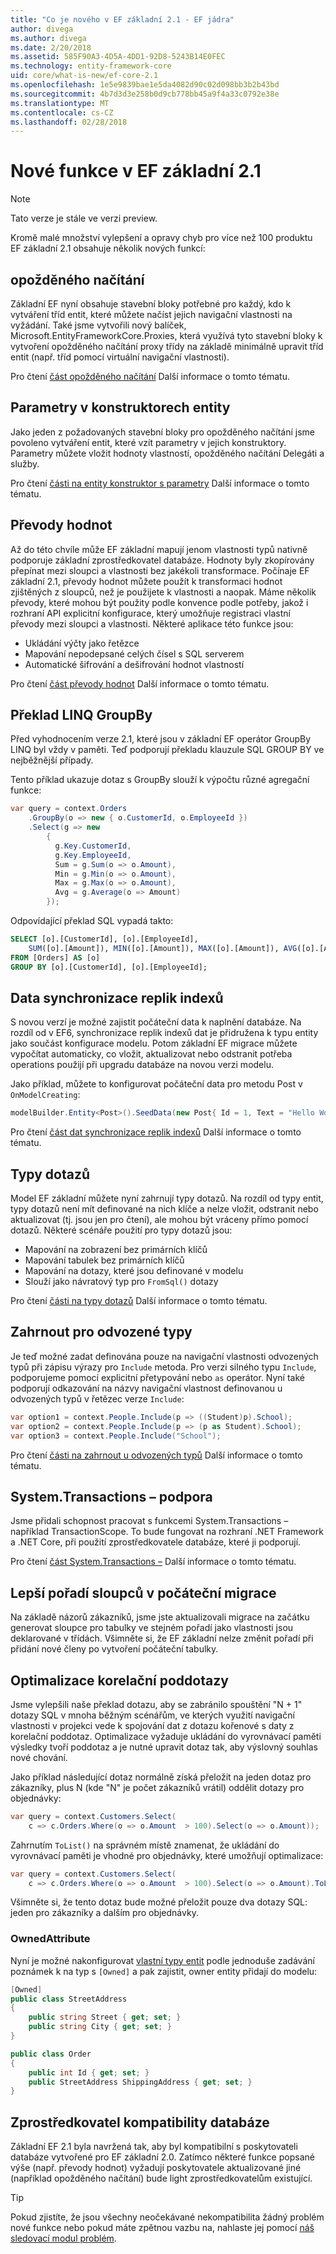 ```yaml
---
title: "Co je nového v EF základní 2.1 - EF jádra"
author: divega
ms.author: divega
ms.date: 2/20/2018
ms.assetid: 585F90A3-4D5A-4DD1-92D8-5243B14E0FEC
ms.technology: entity-framework-core
uid: core/what-is-new/ef-core-2.1
ms.openlocfilehash: 1e5e9839bae1e5da4082d90c02d098bb3b2b43bd
ms.sourcegitcommit: 4b7d3d3e258b0d9cb778bb45a9f4a33c0792e38e
ms.translationtype: MT
ms.contentlocale: cs-CZ
ms.lasthandoff: 02/28/2018
---
```

# <a name="new-features-in-ef-core-21"></a>Nové funkce v EF základní 2.1
> [!NOTE]  
> Tato verze je stále ve verzi preview.

Kromě malé množství vylepšení a opravy chyb pro více než 100 produktu EF základní 2.1 obsahuje několik nových funkcí:

## <a name="lazy-loading"></a>opožděného načítání
Základní EF nyní obsahuje stavební bloky potřebné pro každý, kdo k vytváření tříd entit, které můžete načíst jejich navigační vlastnosti na vyžádání. Také jsme vytvořili nový balíček, Microsoft.EntityFrameworkCore.Proxies, která využívá tyto stavební bloky k vytvoření opožděného načítání proxy třídy na základě minimálně upravit tříd entit (např. tříd pomocí virtuální navigační vlastnosti).

Pro čtení [část opožděného načítání](xref:core/querying/related-data#lazy-loading) Další informace o tomto tématu.

## <a name="parameters-in-entity-constructors"></a>Parametry v konstruktorech entity
Jako jeden z požadovaných stavební bloky pro opožděného načítání jsme povoleno vytváření entit, které vzít parametry v jejich konstruktory. Parametry můžete vložit hodnoty vlastností, opožděného načítání Delegáti a služby.

Pro čtení [části na entity konstruktor s parametry](xref:core/modeling/constructors) Další informace o tomto tématu.

## <a name="value-conversions"></a>Převody hodnot
Až do této chvíle může EF základní mapují jenom vlastnosti typů nativně podporuje základní zprostředkovatel databáze. Hodnoty byly zkopírovány přepínat mezi sloupci a vlastnosti bez jakékoli transformace. Počínaje EF základní 2.1, převody hodnot můžete použít k transformaci hodnot zjištěných z sloupců, než je použijete k vlastnosti a naopak. Máme několik převody, které mohou být použity podle konvence podle potřeby, jakož i rozhraní API explicitní konfigurace, který umožňuje registraci vlastní převody mezi sloupci a vlastnosti. Některé aplikace této funkce jsou:

- Ukládání výčty jako řetězce
- Mapování nepodepsané celých čísel s SQL serverem
- Automatické šifrování a dešifrování hodnot vlastností

Pro čtení [část převody hodnot](xref:core/modeling/value-conversions) Další informace o tomto tématu.  

## <a name="linq-groupby-translation"></a>Překlad LINQ GroupBy
Před vyhodnocením verze 2.1, které jsou v základní EF operátor GroupBy LINQ byl vždy v paměti. Teď podporují překladu klauzule SQL GROUP BY ve nejběžnější případy.

Tento příklad ukazuje dotaz s GroupBy slouží k výpočtu různé agregační funkce:

``` csharp
var query = context.Orders
    .GroupBy(o => new { o.CustomerId, o.EmployeeId })
    .Select(g => new
        {
          g.Key.CustomerId,
          g.Key.EmployeeId,
          Sum = g.Sum(o => o.Amount),
          Min = g.Min(o => o.Amount),
          Max = g.Max(o => o.Amount),
          Avg = g.Average(o => Amount)
        });
```

Odpovídající překlad SQL vypadá takto:

``` SQL
SELECT [o].[CustomerId], [o].[EmployeeId],
    SUM([o].[Amount]), MIN([o].[Amount]), MAX([o].[Amount]), AVG([o].[Amount])
FROM [Orders] AS [o]
GROUP BY [o].[CustomerId], [o].[EmployeeId];
```

## <a name="data-seeding"></a>Data synchronizace replik indexů
S novou verzí je možné zajistit počáteční data k naplnění databáze. Na rozdíl od v EF6, synchronizace replik indexů dat je přidružena k typu entity jako součást konfigurace modelu. Potom základní EF migrace můžete vypočítat automaticky, co vložit, aktualizovat nebo odstranit potřeba operations použijí při upgradu databáze na novou verzi modelu.

Jako příklad, můžete to konfigurovat počáteční data pro metodu Post v `OnModelCreating`:

``` csharp
modelBuilder.Entity<Post>().SeedData(new Post{ Id = 1, Text = "Hello World!" });
```

Pro čtení [část dat synchronizace replik indexů](xref:core/modeling/data-seeding) Další informace o tomto tématu.  

## <a name="query-types"></a>Typy dotazů
Model EF základní můžete nyní zahrnují typy dotazů. Na rozdíl od typy entit, typy dotazů není mít definované na nich klíče a nelze vložit, odstranit nebo aktualizovat (tj. jsou jen pro čtení), ale mohou být vráceny přímo pomocí dotazů. Některé scénáře použití pro typy dotazů jsou:

- Mapování na zobrazení bez primárních klíčů
- Mapování tabulek bez primárních klíčů
- Mapování na dotazy, které jsou definované v modelu
- Slouží jako návratový typ pro `FromSql()` dotazy

Pro čtení [části na typy dotazů](xref:core/modeling/query-types) Další informace o tomto tématu.

## <a name="include-for-derived-types"></a>Zahrnout pro odvozené typy
Je teď možné zadat definována pouze na navigační vlastnosti odvozených typů při zápisu výrazy pro `Include` metoda. Pro verzi silného typu `Include`, podporujeme pomocí explicitní přetypování nebo `as` operátor. Nyní také podporují odkazování na názvy navigační vlastnost definovanou u odvozených typů v řetězec verze `Include`:

``` csharp
var option1 = context.People.Include(p => ((Student)p).School);
var option2 = context.People.Include(p => (p as Student).School);
var option3 = context.People.Include("School");
```

Pro čtení [části na zahrnout u odvozených typů](xref:core/querying/related-data#include-on-derived-types) Další informace o tomto tématu.

## <a name="systemtransactions-support"></a>System.Transactions – podpora
Jsme přidali schopnost pracovat s funkcemi System.Transactions – například TransactionScope. To bude fungovat na rozhraní .NET Framework a .NET Core, při použití zprostředkovatele databáze, které ji podporují.

Pro čtení [část System.Transactions –](xref:core/saving/transactions#using-systemtransactions) Další informace o tomto tématu.

## <a name="better-column-ordering-in-initial-migration"></a>Lepší pořadí sloupců v počáteční migrace
Na základě názorů zákazníků, jsme jste aktualizovali migrace na začátku generovat sloupce pro tabulky ve stejném pořadí jako vlastnosti jsou deklarované v třídách. Všimněte si, že EF základní nelze změnit pořadí při přidání nové členy po vytvoření počáteční tabulky.

## <a name="optimization-of-correlated-subqueries"></a>Optimalizace korelační poddotazy
Jsme vylepšili naše překlad dotazu, aby se zabránilo spouštění "N + 1" dotazy SQL v mnoha běžným scénářům, ve kterých využití navigační vlastnosti v projekci vede k spojování dat z dotazu kořenové s daty z korelační poddotaz. Optimalizace vyžaduje ukládání do vyrovnávací paměti výsledky tvoří poddotaz a je nutné upravit dotaz tak, aby výslovný souhlas nové chování.

Jako příklad následující dotaz normálně získá přeložit na jeden dotaz pro zákazníky, plus N (kde "N" je počet zákazníků vrátil) oddělit dotazy pro objednávky:

``` csharp
var query = context.Customers.Select(
    c => c.Orders.Where(o => o.Amount  > 100).Select(o => o.Amount));
```

Zahrnutím `ToList()` na správném místě znamenat, že ukládání do vyrovnávací paměti je vhodné pro objednávky, které umožňují optimalizace:

``` csharp
var query = context.Customers.Select(
    c => c.Orders.Where(o => o.Amount  > 100).Select(o => o.Amount).ToList());
```

Všimněte si, že tento dotaz bude možné přeložit pouze dva dotazy SQL: jeden pro zákazníky a dalším pro objednávky.

### <a name="ownedattribute"></a>OwnedAttribute

Nyní je možné nakonfigurovat [vlastní typy entit](xref:core/modeling/owned-entities) podle jednoduše zadávání poznámek k na typ s `[Owned]` a pak zajistit, owner entity přidají do modelu:

``` csharp
[Owned]
public class StreetAddress
{
    public string Street { get; set; }
    public string City { get; set; }
}

public class Order
{
    public int Id { get; set; }
    public StreetAddress ShippingAddress { get; set; }
}
```

## <a name="database-provider-compatibility"></a>Zprostředkovatel kompatibility databáze

Základní EF 2.1 byla navržená tak, aby byl kompatibilní s poskytovateli databáze vytvořené pro EF základní 2.0. Zatímco některé funkce popsané výše (např. převody hodnot) vyžadují poskytovatele aktualizované jiné (například opožděného načítání) bude light zprostředkovatelům existující.

> [!TIP]
> Pokud zjistíte, že jsou všechny neočekávané nekompatibilita žádný problém nové funkce nebo pokud máte zpětnou vazbu na, nahlaste jej pomocí [náš sledovací modul problém](https://github.com/aspnet/EntityFrameworkCore/issues/new).

